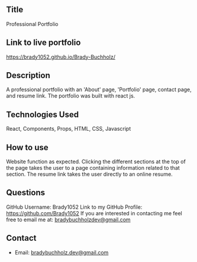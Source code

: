 ## Title

Professional Portfolio

## Link to live portfolio

https://brady1052.github.io/Brady-Buchholz/

## Description

A professional portfolio with an 'About' page, 'Portfolio' page, contact page, and resume link. The portfolio was built with react js.

## Technologies Used

React, Components, Props, HTML, CSS, Javascript

## How to use

Website function as expected. Clicking the different sections at the top of the page takes the user to a page containing information related to that section. The resume link takes the user directly to an online resume.

## Questions

GitHub Username: Brady1052
Link to my GitHub Profile: https://github.com/Brady1052
If you are interested in contacting me feel free to email me at: bradybuchholzdev@gmail.com

## Contact

- Email: bradybuchholz.dev@gmail.com
